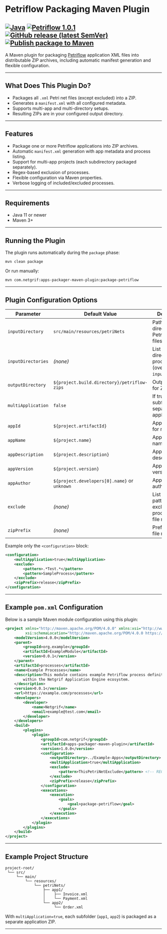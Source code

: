 # Petriflow Packaging Maven Plugin

[![Java](https://img.shields.io/badge/Java-11-red)](https://openjdk.java.net/projects/jdk/11/)
[![Petriflow 1.0.1](https://img.shields.io/badge/Petriflow-1.0.1-0aa8ff)](https://petriflow.com)
[![GitHub release (latest SemVer)](https://img.shields.io/github/v/release/netgrif/apps-packager-maven-plugin?sort=semver&display_name=tag)](https://github.com/netgrif/apps-packager-maven-plugin/releases)
[![Publish package to Maven](https://github.com/netgrif/apps-packager-maven-plugin/actions/workflows/release-build.yaml/badge.svg)](https://github.com/netgrif/apps-packager-maven-plugin/actions/workflows/release-build.yaml)
---

A Maven plugin for packaging [Petriflow](https://github.com/netgrif/petriflow) application XML files into distributable ZIP archives, including automatic manifest generation and flexible configuration.

---

## What Does This Plugin Do?

* Packages all `.xml` Petri net files (except excluded) into a ZIP.
* Generates a `manifest.xml` with all configured metadata.
* Supports multi-app and multi-directory setups.
* Resulting ZIPs are in your configured output directory.

---

## Features

* Package one or more Petriflow applications into ZIP archives.
* Automatic `manifest.xml` generation with app metadata and process listing.
* Support for multi-app projects (each subdirectory packaged separately).
* Regex-based exclusion of processes.
* Flexible configuration via Maven properties.
* Verbose logging of included/excluded processes.

---

## Requirements

* Java 11 or newer
* Maven 3+

---

## Running the Plugin

The plugin runs automatically during the `package` phase:

```shell
mvn clean package
```

Or run manually:

```shell
mvn com.netgrif:apps-packager-maven-plugin:package-petriflow
```

---

## Plugin Configuration Options

| Parameter          | Default Value                                | Description                                                 |
| ------------------ | -------------------------------------------- | ----------------------------------------------------------- |
| `inputDirectory`   | `src/main/resources/petriNets`               | Path to the directory with Petri net XML files              |
| `inputDirectories` | *(none)*                                     | List of directories to process (overrides `inputDirectory`) |
| `outputDirectory`  | `${project.build.directory}/petriflow-zips`  | Output folder for ZIP files                                 |
| `multiApplication` | `false`                                      | If true, treats subfolders as separate applications         |
| `appId`            | `${project.artifactId}`                      | Application ID for manifest                                 |
| `appName`          | `${project.name}`                            | Application name                                            |
| `appDescription`   | `${project.description}`                     | Application description                                     |
| `appVersion`       | `${project.version}`                         | Application version                                         |
| `appAuthor`        | `${project.developers[0].name}` or `unknown` | Application author                                          |
| `exclude`          | *(none)*                                     | List of regex patterns to exclude processes (by file name)  |
| `zipPrefix`        | *(none)*                                     | Prefix for ZIP file names                                   |

Example only the `<configuration>` block:

```xml
<configuration>
    <multiApplication>true</multiApplication>
    <exclude>
        <pattern>.*Test.*</pattern>
        <pattern>SampleProcess</pattern>
    </exclude>
    <zipPrefix>release</zipPrefix>
</configuration>
```

---

## Example `pom.xml` Configuration

Below is a sample Maven module configuration using this plugin:

```xml
<project xmlns="http://maven.apache.org/POM/4.0.0" xmlns:xsi="http://www.w3.org/2001/XMLSchema-instance"
         xsi:schemaLocation="http://maven.apache.org/POM/4.0.0 https://maven.apache.org/xsd/maven-4.0.0.xsd">
    <modelVersion>4.0.0</modelVersion>
    <parent>
        <groupId>org.example</groupId>
        <artifactId>ExampleModule</artifactId>
        <version>0.0.1</version>
    </parent>
    <artifactId>processes</artifactId>
    <name>Example Processes</name>
    <description>This module contains example Petriflow process definitions for demonstration, testing, and integration
        within the Netgrif Application Engine ecosystem.
    </description>
    <version>0.0.1</version>
    <url>https://example.com/processes</url>
    <developers>
        <developer>
            <name>Netgrif</name>
            <email>example@test.com</email>
        </developer>
    </developers>
    <build>
        <plugins>
            <plugin>
                <groupId>com.netgrif</groupId>
                <artifactId>apps-packager-maven-plugin</artifactId>
                <version>1.0.0</version>
                <configuration>
                    <outputDirectory>../Example-Apps</outputDirectory>
                    <multiApplication>true</multiApplication>
                    <exclude>
                        <pattern>ThisPetriNetExclude</pattern> <!-- REGEX pattern: exclude processes with this name -->
                    </exclude>
                    <zipPrefix>release</zipPrefix>
                </configuration>
                <executions>
                    <execution>
                        <goals>
                            <goal>package-petriflow</goal>
                        </goals>
                    </execution>
                </executions>
            </plugin>
        </plugins>
    </build>
</project>
```

---

## Example Project Structure

```
project-root/
 └── src/
     └── main/
         └── resources/
             └── petriNets/
                 ├── app1/
                 │    ├── Invoice.xml
                 │    └── Payment.xml
                 └── app2/
                      └── Order.xml
```

With `multiApplication=true`, each subfolder (`app1`, `app2`) is packaged as a separate application ZIP.

---
